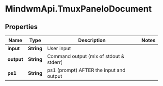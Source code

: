 # MindwmApi.TmuxPaneIoDocument

## Properties

Name | Type | Description | Notes
------------ | ------------- | ------------- | -------------
**input** | **String** | User input | 
**output** | **String** | Command output (mix of stdout &amp; stderr) | 
**ps1** | **String** | ps1 (prompt) AFTER the input and output | 


